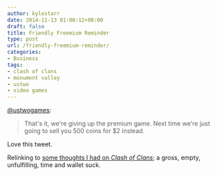```yaml
---
author: kylestarr
date: 2014-11-13 01:00:12+00:00
draft: false
title: Friendly Freemium Reminder
type: post
url: /friendly-freemium-reminder/
categories:
- Business
tags:
- clash of clans
- monument valley
- ustwo
- video games
---
```


[@ustwogames](https://twitter.com/ustwogames/status/532655689857265664):

> That's it, we're giving up the premium game. Next time we're just going to sell you 500 coins for $2 instead.

Love this tweet.

Relinking to [some thoughts I had on _Clash of Clans_](/2014/10/28/clash-of-clans-nearly-crushed-kansas-city/); a gross, empty, unfulfilling, time and wallet suck.
